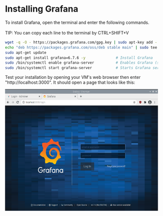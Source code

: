 # Installing Grafana



To install Grafana, open the terminal and enter the following commands. <br/>
<br/>
TIP: You can copy each line to the terminal by CTRL+SHIFT+V<br/>

```bash
wget -q -O - https://packages.grafana.com/gpg.key | sudo apt-key add -                 # Adds Grafana channel for updating
echo "deb https://packages.grafana.com/oss/deb stable main" | sudo tee -a /etc/apt/sources.list.d/grafana.list
sudo apt-get update
sudo apt-get install grafana=6.7.6 -y              # Install Grafana
sudo /bin/systemctl enable grafana-server          # Enables Grafana (so it will run during start up)
sudo /bin/systemctl start grafana-server           # Starts Grafana service
```

Test your installation by opening your VM's web browser then enter "http://localhost:3000". It should open a page that looks like this:

<img height="400" width="600" src="/tutorial_images/grafana.png"/>
